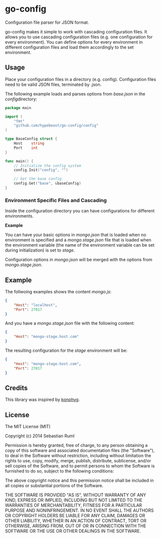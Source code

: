 # go-config

Configuration file parser for JSON format.

go-config makes it simple to work with cascading configuration files. It allows you to use cascading configuration files (e.g. one configuration for every environment). You can define options for every environment in different configuration files and load them accordingly to the set environment.

## Usage

Place your configuration files in a directory (e.g. config). Configuration files need to be valid JSON files, terminated by .json.

The following example loads and parses options from *base.json* in the *config*directory:

```go
package main

import (
    "fmt"
    "github.com/hypebeast/go-config/config"
)

type BaseConfig struct {
    Host    string
    Port    int
}

func main() {
    // Initialize the config system
    config.Init("config", "")

    // Get the base config
    config.Get("base", &baseConfig)
}
```

### Environment Specific Files and Cascading

Inside the configuration directory you can have configurations for different environments.

**Example**

You can have your basic options in *mongo.json* that is loaded when no environment is specified and a *mongo.stage.json* file that is loaded when the environment variable (the name of the environment variable can be set during initialization) is set to *stage*.

Configuration options in *mongo.json* will be merged with the options from *mongo.stage.json*.

## Example

The follwoing examples shows the content *mongo.js*:

```json
{
    "Host": "localhost",
    "Port": 27017
}
```

And you have a *mongo.stage.json* file with the following content:

```json
{
    "Host": "mongo-stage.host.com"
}
```

The resulting configuration for the *stage* environment will be:

```json
{
    "Host": "mongo-stage.host.com",
    "Port": 27017
}
```

## Credits

This library was inspired by [konphyg](https://github.com/pgte/konphyg).

## License

The MIT License (MIT)

Copyright (c) 2014 Sebastian Ruml

Permission is hereby granted, free of charge, to any person obtaining a copy of this software and associated documentation files (the "Software"), to deal in the Software without restriction, including without limitation the rights to use, copy, modify, merge, publish, distribute, sublicense, and/or sell copies of the Software, and to permit persons to whom the Software is furnished to do so, subject to the following conditions:

The above copyright notice and this permission notice shall be included in all copies or substantial portions of the Software.

THE SOFTWARE IS PROVIDED "AS IS", WITHOUT WARRANTY OF ANY KIND, EXPRESS OR IMPLIED, INCLUDING BUT NOT LIMITED TO THE WARRANTIES OF MERCHANTABILITY, FITNESS FOR A PARTICULAR PURPOSE AND NONINFRINGEMENT. IN NO EVENT SHALL THE AUTHORS OR COPYRIGHT HOLDERS BE LIABLE FOR ANY CLAIM, DAMAGES OR OTHER LIABILITY, WHETHER IN AN ACTION OF CONTRACT, TORT OR OTHERWISE, ARISING FROM, OUT OF OR IN CONNECTION WITH THE SOFTWARE OR THE USE OR OTHER DEALINGS IN THE SOFTWARE.
